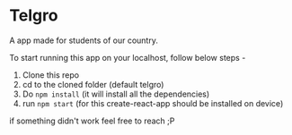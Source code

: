 # Telgro

A app made for students of our country. 
 
To start running this app on your localhost, follow below steps - 
 1. Clone this repo
 2. cd to the cloned folder (default telgro)
 3. Do `npm install` (it will install all the dependencies)
 4. run `npm start` (for this create-react-app should be installed on device)

if something didn't work feel free to reach ;P
